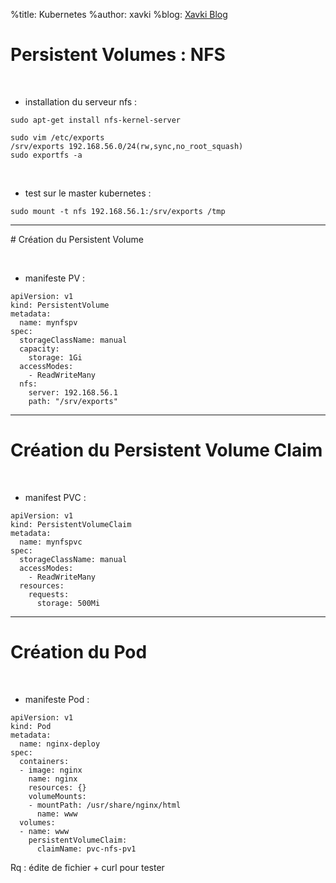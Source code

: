 %title: Kubernetes 
%author: xavki
%blog: [Xavki Blog](https://xavki.blog)

# Persistent Volumes : NFS


<br>

* installation du serveur nfs :

```
sudo apt-get install nfs-kernel-server
```

```
sudo vim /etc/exports
/srv/exports 192.168.56.0/24(rw,sync,no_root_squash)
sudo exportfs -a
```

<br>

* test sur le master kubernetes :

```
sudo mount -t nfs 192.168.56.1:/srv/exports /tmp
```


-----------------------------------------------------------

# Création du Persistent Volume


<br>

* manifeste PV :

```
apiVersion: v1
kind: PersistentVolume
metadata:
  name: mynfspv
spec:
  storageClassName: manual
  capacity:
    storage: 1Gi
  accessModes:
    - ReadWriteMany
  nfs:
    server: 192.168.56.1
    path: "/srv/exports"
```

-----------------------------------------------------------

# Création du Persistent Volume Claim


<br>

* manifest PVC :

```
apiVersion: v1
kind: PersistentVolumeClaim
metadata:
  name: mynfspvc
spec:
  storageClassName: manual
  accessModes:
    - ReadWriteMany
  resources:
    requests:
      storage: 500Mi
```

---------------------------------------------------------

# Création du Pod


<br>

* manifeste Pod :

```
apiVersion: v1
kind: Pod
metadata:
  name: nginx-deploy
spec:
  containers:
  - image: nginx
    name: nginx
    resources: {}
    volumeMounts:
    - mountPath: /usr/share/nginx/html
      name: www
  volumes:
  - name: www
    persistentVolumeClaim:
      claimName: pvc-nfs-pv1
```

Rq : édite de fichier + curl pour tester

